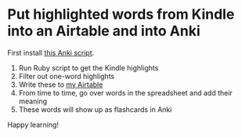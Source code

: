 # Put highlighted words from Kindle into an Airtable and into Anki

First install [this Anki script](https://github.com/sirupsen/anki-airtable).

1. Run Ruby script to get the Kindle highlights
2. Filter out one-word highlights
3. Write these to [my Airtable](https://airtable.com/tblojkgAOAhnfl3rc/viw9QuWEFketZlvfP)
4. From time to time, go over words in the spreadsheet and add their meaning
5. These words will show up as flashcards in Anki

Happy learning!
